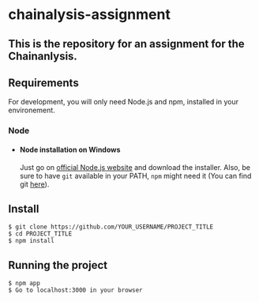 # chainalysis-assignment
This is the repository for an assignment for the Chainanlysis.
---
## Requirements

For development, you will only need Node.js and npm, installed in your environement.

### Node
- #### Node installation on Windows

  Just go on [official Node.js website](https://nodejs.org/) and download the installer.
Also, be sure to have `git` available in your PATH, `npm` might need it (You can find git [here](https://git-scm.com/)).

## Install

    $ git clone https://github.com/YOUR_USERNAME/PROJECT_TITLE
    $ cd PROJECT_TITLE
    $ npm install

## Running the project

    $ npm app
    $ Go to localhost:3000 in your browser

